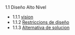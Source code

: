  1.1 Diseño Alto Nivel
  - 1.1.1 [vision](https://github.com/F3liP3L/Software2-QuickJob-Documentacion/tree/main/Desing-high-level/vision)
  - 1.1.2 [Restriccions de diseño](https://github.com/F3liP3L/Software2-QuickJob-Documentacion/tree/main/Desing-high-level/Restricciones-del-dise%C3%B1o)
  - 1.1.3 [Alternativa de solucion](https://github.com/F3liP3L/Software2-QuickJob-Documentacion/tree/main/Desing-high-level/Alternativa-de-solucion)

   
